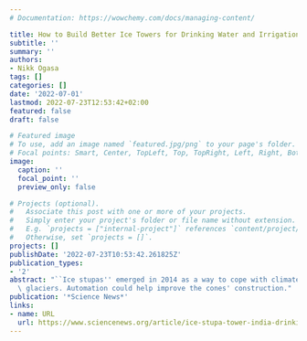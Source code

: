 ```yaml
---
# Documentation: https://wowchemy.com/docs/managing-content/

title: How to Build Better Ice Towers for Drinking Water and Irrigation
subtitle: ''
summary: ''
authors:
- Nikk Ogasa
tags: []
categories: []
date: '2022-07-01'
lastmod: 2022-07-23T12:53:42+02:00
featured: false
draft: false

# Featured image
# To use, add an image named `featured.jpg/png` to your page's folder.
# Focal points: Smart, Center, TopLeft, Top, TopRight, Left, Right, BottomLeft, Bottom, BottomRight.
image:
  caption: ''
  focal_point: ''
  preview_only: false

# Projects (optional).
#   Associate this post with one or more of your projects.
#   Simply enter your project's folder or file name without extension.
#   E.g. `projects = ["internal-project"]` references `content/project/deep-learning/index.md`.
#   Otherwise, set `projects = []`.
projects: []
publishDate: '2022-07-23T10:53:42.261825Z'
publication_types:
- '2'
abstract: "``Ice stupas'' emerged in 2014 as a way to cope with climate change shrinking\
  \ glaciers. Automation could help improve the cones' construction."
publication: '*Science News*'
links:
- name: URL
  url: https://www.sciencenews.org/article/ice-stupa-tower-india-drinking-water-irrigation
---
```

